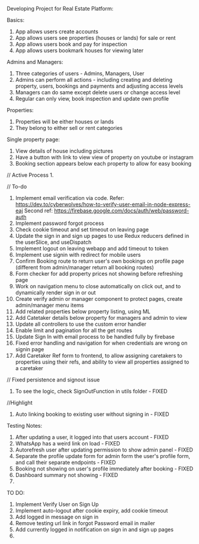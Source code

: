 
Developing Project for Real Estate Platform:

Basics:
1. App allows users create accounts
2. App allows users see properties (houses or lands) for sale or rent
3. App allows users book and pay for inspection
4. App allows users bookmark houses for viewing later

Admins and Managers:
1. Three categories of users - Admins, Managers, User
2. Admins can perform all actions - including creating and deleting property, users, bookings and payments and adjusting access levels
3.  Managers can do same except delete users or change access level
4.  Regular can only view, book inspection and update own profile

Properties:
1. Properties will be either houses or lands
2. They belong to either sell or rent categories

Single property page:
1. View details of house including pictures
2. Have a button with link to view view of property on youtube or instagram
3. Booking section appears below each property to allow for easy booking



// Active Process
1. 

// To-do
1. Implement email verification via code. Refer: https://dev.to/cyberwolves/how-to-verify-user-email-in-node-express-eaj
Second ref: https://firebase.google.com/docs/auth/web/password-auth
2. Implement password forgot process
3. Check cookie timeout and set timeout on leaving page
4. Update the sign in and sign up pages to use Redux reducers defined in the userSlice, and useDispatch
5. Implement logout on leaving webapp and add timeout to token
6. Implement use signin with redirect for mobile users
7. Confirm Booking route to return user's own bookings on profile page (different from admin/manager return all booking routes)
8. Form checker for add property prices not showing before refreshing page
9. Work on navigation menu to close automatically on click out, and to dynamically render sign in or out
10. Create verify admin or manager component to protect pages, create admin/manager menu items
11. Add related properties below property listing, using ML
12. Add Catetaker details below property for managers and admin to view
13. Update all controllers to use the custom error handler
14. Enable limit and pagination for all the get routes
15. Update Sign In with email process to be handled fully by firebase
16. Fixed error handling and navigation for when credentials are wrong on signin page
17. Add Caretaker Ref form to frontend, to allow assigning caretakers to properties using their refs, and ability to view all properties assigned to a caretaker

// Fixed persistence and signout issue
1. To see the logic, check SignOutFunction in utils folder - FIXED

//Highlight
1. Auto linking booking to existing user without signing in - FIXED


Testing Notes:

1. After updating a user, it logged into that users account - FIXED
2. WhatsApp has a weird link on load - FIXED
3. Autorefresh user after updating permission to show admin panel - FIXED
4. Separate the profile update form for admin form the user's profile form, and call their separate endpoints - FIXED
5. Booking not showing on user's profile immediately after booking - FIXED
6. Dashboard summary not showing - FIXED
7. 

TO DO:
1. Implement Verify User on Sign Up
2. Implement auto-logout after cookie expiry, add cookie timeout
3. Add logged in message on sign in
4. Remove testing url link in forgot Password email in mailer
5. Add currently logged in notification on sign in and sign up pages
6. 